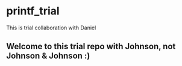 # printf_trial
This is trial collaboration with Daniel

## Welcome to this trial repo with Johnson, not Johnson & Johnson :)
